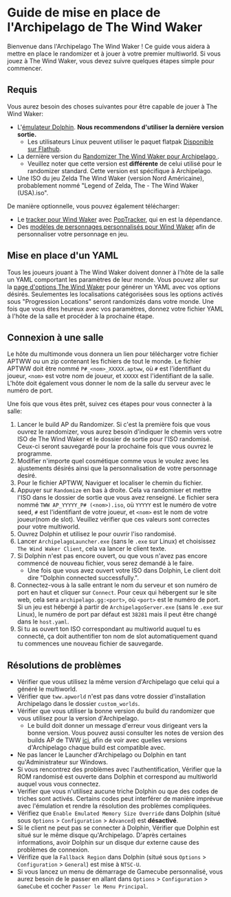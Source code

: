 # Guide de mise en place de l'Archipelago de The Wind Waker

Bienvenue dans l'Archipelago The Wind Waker ! Ce guide vous aidera à mettre en place le randomizer et à jouer à votre premier multiworld.
Si vous jouez à The Wind Waker, vous devez suivre quelques étapes simple pour commencer.

## Requis

Vous aurez besoin des choses suivantes pour être capable de jouer à The Wind Waker:
*  L'[émulateur Dolphin](https://dolphin-emu.org/download/). **Nous recommendons d'utiliser la dernière version sortie.**
    * Les utilisateurs Linux peuvent utiliser le paquet flatpak
    [Disponible sur Flathub](https://flathub.org/apps/org.DolphinEmu.dolphin-emu).
* La dernière version du [Randomizer The Wind Waker pour Archipelago ](https://github.com/tanjo3/wwrando/releases?q=tag%3Aap_2).
    * Veuillez noter que cette version est **différente** de celui utilisé pour le randomizer standard. Cette version
      est spécifique à Archipelago.
* Une ISO du jeu Zelda The Wind Waker (version Nord Américaine), probablement nommé "Legend of Zelda, The - The Wind Waker (USA).iso".

De manière optionnelle, vous pouvez également télécharger:
* Le [tracker pour Wind Waker](https://github.com/Mysteryem/ww-poptracker/releases/latest) avec [PopTracker](https://github.com/black-sliver/PopTracker/releases), qui en est la dépendance.
* Des [modèles de personnages personnalisés pour Wind Waker](https://github.com/Sage-of-Mirrors/Custom-Wind-Waker-Player-Models) afin de personnaliser votre personnage en jeu.

## Mise en place d'un YAML

Tous les joueurs jouant à The Wind Waker doivent donner à l'hôte de la salle un YAML comportant les paramètres de leur monde.
Vous pouvez aller sur la [page d'options The Wind Waker](/games/The%20Wind%20Waker/player-options) pour générer un YAML avec vos options désirés. 
Seulementes les localisations catégorisées sous les options activés sous "Progression Locations" seront randomizés dans votre monde.
Une fois que vous êtes heureux avec vos paramètres, donnez votre fichier YAML à l'hôte de la salle et procéder à la prochaine étape.

## Connexion à une salle

Le hôte du multimonde vous donnera un lien pour télécharger votre fichier APTWW ou un zip contenant les fichiers de tout le monde.
Le fichier APTWW doit être nommé `P#_<nom>_XXXXX.aptww`, où `#` est l'identifiant du joueur, `<nom>` est votre nom de joueur, et
`XXXXX` est l'identifiant de la salle. L'hôte doit également vous donner le nom de la salle du serveur avec le numéro de port.

Une fois que vous êtes prêt, suivez ces étapes pour vous connecter à la salle:
1. Lancer le build AP du Randomizer. Si c'est la première fois que vous ouvrez le randomizer, vous aurez besoin d'indiquer le chemin vers votre ISO de The Wind Waker et le dossier de sortie pour l'ISO randomisé. Ceux-ci seront sauvegardé pour la prochaine fois que vous ouvrez le programme.
2. Modifier n'importe quel cosmétique comme vous le voulez avec les ajustements désirés ainsi que la personnalisation de votre personnage desiré.
3. Pour le fichier APTWW, Naviguer et localiser le chemin du fichier.
4. Appuyer sur `Randomize` en bas à droite. Cela va randomiser et mettre l'ISO dans le dossier de sortie que vous avez renseigné. Le fichier sera nommé `TWW AP_YYYYY_P# (<nom>).iso`, où `YYYYY` est le numéro de votre seed, `#` est l'identifiant de votre joueur, et `<nom>` est le nom de votre joueur(nom de slot). Veuillez vérifier que ces valeurs sont correctes pour votre multiworld.
5. Ouvrez Dolphin et utilisez le pour ouvrir l'iso randomisé.
6. Lancer `ArchipelagoLauncher.exe` (sans le `.exe` sur Linux) et choisissez `The Wind Waker Client`, cela va lancer le client texte. 
7. Si Dolphin n'est pas encore ouvert, ou que vous n'avez pas encore commencé de nouveau fichier, vous serez demandé à le faire.
    * Une fois que vous avez ouvert votre ISO dans Dolphin, Le client doit dire "Dolphin connected successfully.".
8. Connectez-vous à la salle entrant le nom du serveur et son numéro de port en haut et cliquer sur `Connect`. 
Pour ceux qui hébergent sur le site web, cela sera `archipelago.gg:<port>`, où `<port>` est le numéro de port. Si un jeu est hébergé à partir de
`ArchipelagoServer.exe` (sans le `.exe` sur Linux), le numéro de port par défaut est `38281` mais il peut être changé dans le `host.yaml`.
9. Si tu as ouvert ton ISO correspondant au multiworld auquel tu es connecté, ça doit authentifier ton nom de slot automatiquement quand tu commences une nouveau fichier de sauvegarde.

## Résolutions de problèmes

* Vérifier que vous utilisez la même version d'Archipelago que celui qui a généré le multiworld.
* Vérifier que `tww.apworld` n'est pas dans votre dossier d'installation Archipelago dans le dossier `custom_worlds`.
* Vérifier que vous utiliser la bonne version du build du randomizer que vous utilisez pour la version d'Archipelago. 
  * Le build doit donner un message d'erreur vous dirigeant vers la bonne version. Vous pouvez aussi consulter les notes de version des builds AP de TWW [ici](https://github.com/tanjo3/wwrando/releases?q=tag%3Aap_2), afin de voir avec quelles versions d'Archipelago chaque build est compatible avec.
* Ne pas lancer le Launcher d'Archipelago ou Dolphin en tant qu'Administrateur sur Windows.
* Si vous rencontrez des problèmes avec l'authentification, Vérifier que la ROM randomisé est ouverte dans Dolphin et correspond au
  multiworld auquel vous vous connectez.
* Verifier que vous n'utilisez aucune triche Dolphin ou que des codes de triches sont activés. Certains codes peut interférer de manière imprévue
  avec l'émulation et rendre la résolution des problèmes compliquées.
* Vérifiez que `Enable Emulated Memory Size Override` dans Dolphin (situé sous `Options` > `Configuration` > `Advanced`) est
  **désactivé**.
* Si le client ne peut pas se connecter à Dolphin, Vérifier que Dolphin est situé sur le même disque qu'Archipelago. 
  D'après certaines informations, avoir Dolphin sur un disque dur externe cause des problèmes de connexion.
* Vérifize que la `Fallback Region` dans Dolphin (situé sous `Options` > `Configuration` > `General`) est mise à `NTSC-U`.
* Si vous lancez un menu de démarrage de Gamecube personnalisé, vous aurez besoin de le passer en allant dans `Options` > `Configuration` > `GameCube`
  et cocher `Passer le Menu Principal`.
